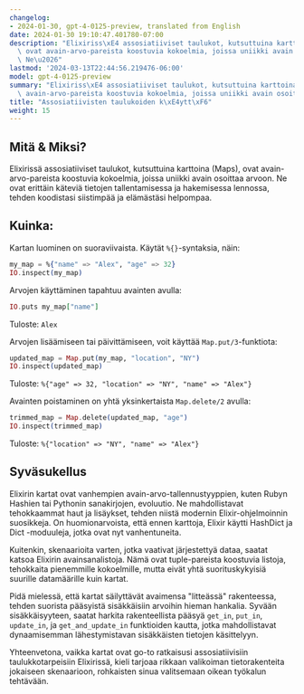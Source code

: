 ```yaml
---
changelog:
- 2024-01-30, gpt-4-0125-preview, translated from English
date: 2024-01-30 19:10:47.401780-07:00
description: "Elixiriss\xE4 assosiatiiviset taulukot, kutsuttuina karttoina (Maps),\
  \ ovat avain-arvo-pareista koostuvia kokoelmia, joissa uniikki avain osoittaa arvoon.\
  \ Ne\u2026"
lastmod: '2024-03-13T22:44:56.219476-06:00'
model: gpt-4-0125-preview
summary: "Elixiriss\xE4 assosiatiiviset taulukot, kutsuttuina karttoina (Maps), ovat\
  \ avain-arvo-pareista koostuvia kokoelmia, joissa uniikki avain osoittaa arvoon."
title: "Assosiatiivisten taulukoiden k\xE4ytt\xF6"
weight: 15
---
```


## Mitä & Miksi?

Elixirissä assosiatiiviset taulukot, kutsuttuina karttoina (Maps), ovat avain-arvo-pareista koostuvia kokoelmia, joissa uniikki avain osoittaa arvoon. Ne ovat erittäin käteviä tietojen tallentamisessa ja hakemisessa lennossa, tehden koodistasi siistimpää ja elämästäsi helpompaa.

## Kuinka:

Kartan luominen on suoraviivaista. Käytät `%{}`-syntaksia, näin:

```elixir
my_map = %{"name" => "Alex", "age" => 32}
IO.inspect(my_map)
```

Arvojen käyttäminen tapahtuu avainten avulla:

```elixir
IO.puts my_map["name"]
```
Tuloste: `Alex`

Arvojen lisäämiseen tai päivittämiseen, voit käyttää `Map.put/3`-funktiota:

```elixir
updated_map = Map.put(my_map, "location", "NY")
IO.inspect(updated_map)
```
Tuloste: `%{"age" => 32, "location" => "NY", "name" => "Alex"}`

Avainten poistaminen on yhtä yksinkertaista `Map.delete/2` avulla:

```elixir
trimmed_map = Map.delete(updated_map, "age")
IO.inspect(trimmed_map)
```
Tuloste: `%{"location" => "NY", "name" => "Alex"}`

## Syväsukellus

Elixirin kartat ovat vanhempien avain-arvo-tallennustyyppien, kuten Rubyn Hashien tai Pythonin sanakirjojen, evoluutio. Ne mahdollistavat tehokkaammat haut ja lisäykset, tehden niistä modernin Elixir-ohjelmoinnin suosikkeja. On huomionarvoista, että ennen karttoja, Elixir käytti HashDict ja Dict -moduuleja, jotka ovat nyt vanhentuneita.

Kuitenkin, skenaarioita varten, jotka vaativat järjestettyä dataa, saatat katsoa Elixirin avainsanalistoja. Nämä ovat tuple-pareista koostuvia listoja, tehokkaita pienemmille kokoelmille, mutta eivät yhtä suorituskykyisiä suurille datamäärille kuin kartat.

Pidä mielessä, että kartat säilyttävät avaimensa "litteässä" rakenteessa, tehden suorista pääsyistä sisäkkäisiin arvoihin hieman hankalia. Syvään sisäkkäisyyteen, saatat harkita rakenteellista pääsyä `get_in`, `put_in`, `update_in`, ja `get_and_update_in` funktioiden kautta, jotka mahdollistavat dynaamisemman lähestymistavan sisäkkäisten tietojen käsittelyyn.

Yhteenvetona, vaikka kartat ovat go-to ratkaisusi assosiatiivisiin taulukkotarpeisiin Elixirissä, kieli tarjoaa rikkaan valikoiman tietorakenteita jokaiseen skenaarioon, rohkaisten sinua valitsemaan oikean työkalun tehtävään.
